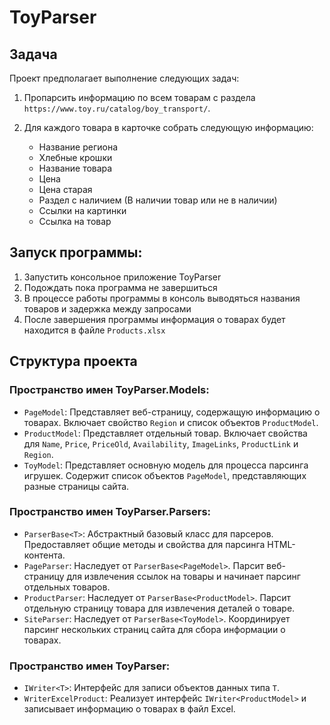 # ToyParser
## Задача

Проект предполагает выполнение следующих задач:

1. Пропарсить информацию по всем товарам с раздела `https://www.toy.ru/catalog/boy_transport/`.
2. Для каждого товара в карточке собрать следующую информацию:

   - Название региона
   - Хлебные крошки
   - Название товара
   - Цена
   - Цена старая
   - Раздел с наличием (В наличии товар или не в наличии)
   - Ссылки на картинки
   - Ссылка на товар
## Запуск программы:
1. Запустить консольное приложение ToyParser
2. Подождать пока программа не завершиться
3. В процессе работы программы в консоль выводяться названия товаров и задержка между запросами
4. После завершения программы информация о товарах будет находится в файле `Products.xlsx`

## Структура проекта

### Пространство имен ToyParser.Models:

- `PageModel`: Представляет веб-страницу, содержащую информацию о товарах. Включает свойство `Region` и список объектов `ProductModel`.
- `ProductModel`: Представляет отдельный товар. Включает свойства для `Name`, `Price`, `PriceOld`, `Availability`, `ImageLinks`, `ProductLink` и `Region`.
- `ToyModel`: Представляет основную модель для процесса парсинга игрушек. Содержит список объектов `PageModel`, представляющих разные страницы сайта.

### Пространство имен ToyParser.Parsers:

- `ParserBase<T>`: Абстрактный базовый класс для парсеров. Предоставляет общие методы и свойства для парсинга HTML-контента.
- `PageParser`: Наследует от `ParserBase<PageModel>`. Парсит веб-страницу для извлечения ссылок на товары и начинает парсинг отдельных товаров.
- `ProductParser`: Наследует от `ParserBase<ProductModel>`. Парсит отдельную страницу товара для извлечения деталей о товаре.
- `SiteParser`: Наследует от `ParserBase<ToyModel>`. Координирует парсинг нескольких страниц сайта для сбора информации о товарах.

### Пространство имен ToyParser:


- `IWriter<T>`: Интерфейс для записи объектов данных типа `T`.
- `WriterExcelProduct`: Реализует интерфейс `IWriter<ProductModel>` и записывает информацию о товарах в файл Excel.
